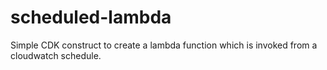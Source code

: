 # scheduled-lambda

Simple CDK construct to create a lambda function which is invoked from a cloudwatch schedule.